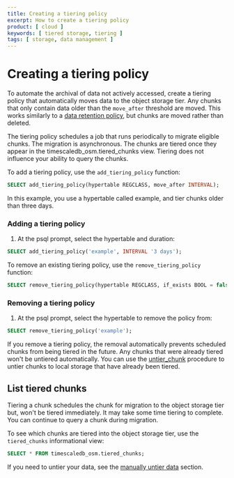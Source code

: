 ```yaml
---
title: Creating a tiering policy
excerpt: How to create a tiering policy
product: [ cloud ]
keywords: [ tiered storage, tiering ]
tags: [ storage, data management ]
---
```


# Creating a tiering policy

To automate the archival of data not actively accessed, create a tiering policy that
automatically moves data to the object storage tier. Any chunks that only contain data
older than the `move_after` threshold are moved. This works similarly to a
[data retention policy](https://docs.timescale.com/use-timescale/latest/data-retention/), but chunks are moved rather than deleted.

The tiering policy schedules a job that runs periodically to migrate
eligible chunks. The migration is asynchronous.
The chunks are tiered once they appear in the timescaledb_osm.tiered_chunks view.
Tiering does not influence your ability to query the chunks.

To add a tiering policy, use the `add_tiering_policy` function:

```sql
SELECT add_tiering_policy(hypertable REGCLASS, move_after INTERVAL);
```

In this example, you use a hypertable called example, and tier chunks older than three days.

<Procedure>

### Adding a tiering policy

1. At the psql prompt, select the hypertable and duration:

```sql
SELECT add_tiering_policy('example', INTERVAL '3 days');
```

</Procedure>

To remove an existing tiering policy, use the `remove_tiering_policy` function:

```sql
SELECT remove_tiering_policy(hypertable REGCLASS, if_exists BOOL = false);
```

<Procedure>

### Removing a tiering policy

1. At the psql prompt, select the hypertable to remove the policy from:

```sql
SELECT remove_tiering_policy('example');
```

</Procedure>

If you remove a tiering policy, the removal automatically prevents scheduled chunks from being tiered in the future.
Any chunks that were already tiered won't be untiered automatically. You can use the [untier_chunk][untier-data] procedure 
to untier chunks to local storage that have already been tiered.

## List tiered chunks

<Highlight type="info">
Tiering a chunk schedules the chunk for migration to the object storage tier but, won't be tiered immediately. 
It may take some time tiering to complete. You can continue to query a chunk during migration.
</Highlight>

To see which chunks are tiered into the object storage tier, use the `tiered_chunks`
informational view:

```sql
SELECT * FROM timescaledb_osm.tiered_chunks;
```

If you need to untier your data, see the
[manually untier data][untier-data] section.


[untier-data]: /use-timescale/:currentVersion:/data-tiering/untier-data/
